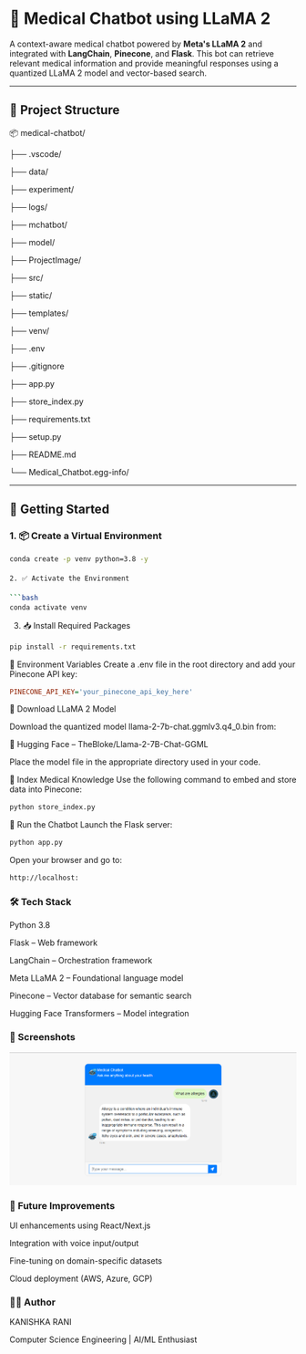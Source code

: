 # 🏥 Medical Chatbot using LLaMA 2

A context-aware medical chatbot powered by **Meta's LLaMA 2** and integrated with **LangChain**, **Pinecone**, and **Flask**. This bot can retrieve relevant medical information and provide meaningful responses using a quantized LLaMA 2 model and vector-based search.

---

## 📁 Project Structure
📦 medical-chatbot/

├── .vscode/

├── data/

├── experiment/

├── logs/

├── mchatbot/

├── model/

├── ProjectImage/

├── src/

├── static/

├── templates/

├── venv/

├── .env

├── .gitignore

├── app.py

├── store_index.py

├── requirements.txt

├── setup.py

├── README.md

└── Medical_Chatbot.egg-info/

---

## 🚀 Getting Started

### 1. 📦 Create a Virtual Environment

```bash
conda create -p venv python=3.8 -y

2. ✅ Activate the Environment

```bash
conda activate venv

```

3. 📥 Install Required Packages

```bash
pip install -r requirements.txt

```

🔐 Environment Variables
Create a .env file in the root directory and add your Pinecone API key:

```ini
PINECONE_API_KEY='your_pinecone_api_key_here'
```

🤖 Download LLaMA 2 Model

Download the quantized model llama-2-7b-chat.ggmlv3.q4_0.bin from:

🔗 Hugging Face – TheBloke/Llama-2-7B-Chat-GGML

Place the model file in the appropriate directory used in your code.


🧠 Index Medical Knowledge
Use the following command to embed and store data into Pinecone:

```bash
python store_index.py
```

💬 Run the Chatbot
Launch the Flask server:
```bash
python app.py
```

Open your browser and go to:

```bash
http://localhost:
```


### 🛠 Tech Stack
Python 3.8

Flask – Web framework

LangChain – Orchestration framework

Meta LLaMA 2 – Foundational language model

Pinecone – Vector database for semantic search

Hugging Face Transformers – Model integration


### 📸 Screenshots

![Chatbot Demo](ProjectImage/demo.png)

### 🧪 Future Improvements
UI enhancements using React/Next.js

Integration with voice input/output

Fine-tuning on domain-specific datasets

Cloud deployment (AWS, Azure, GCP)




### 👩‍💻 Author

KANISHKA RANI

Computer Science Engineering | AI/ML Enthusiast